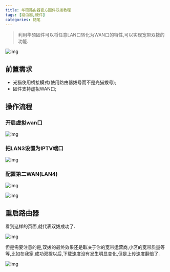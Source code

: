 ```yaml
---
title: 华硕路由器官方固件双拨教程
tags: [路由器,硬件]
categories: 随笔
---
```


> 利用华硕固件可以将任意LAN口转化为WAN口的特性,可以实现宽带双拨的功能.

![img](https://i.loli.net/2021/06/16/NetAhozmlEF5a28.png)

## 前置需求

* 光猫使用桥接模式(使用路由器拨号而不是光猫拨号);
* 固件支持虚拟WAN口;

## 操作流程

### 开启虚拟wan口

![img](https://i.loli.net/2021/06/16/yaRGX1kZ7tpzWA4.png)

### 把LAN3设置为IPTV端口

![img](https://i.loli.net/2021/06/16/MA8f7vnQO5YBKGc.png)

### 配置第二WAN(LAN4)

![img](https://i.loli.net/2021/06/16/2vbEBLZjDaHxehI.png)

![img](https://i.loli.net/2021/06/16/MVZHeuz2DUm5TFq.png)

## 重启路由器

看到这样的页面,就代表双拨成功了.

![img](https://i.loli.net/2021/06/16/egoUuTJ1jWzBGf2.png)

但是需要注意的是,双拨的最终效果还是取决于你的宽带运营商,小区的宽带质量等等,比如在我家,成功双拨以后,下载速度没有发生明显变化,但是上传速度翻倍了.

![img](https://i.loli.net/2021/06/16/BVhaLP4Wj7y2ReH.png)

